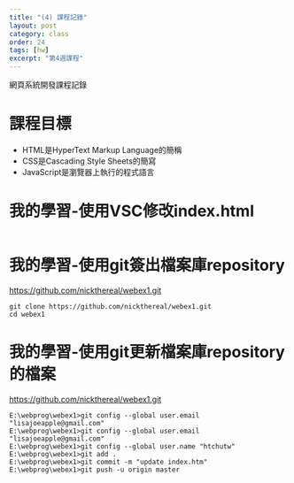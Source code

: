 ```yaml
---
title: "(4) 課程記錄"
layout: post
category: class
order: 24
tags: [hw]
excerpt: "第4週課程"
---
```

網頁系統開發課程記錄


# 課程目標
- HTML是HyperText Markup Language的簡稱
- CSS是Cascading Style Sheets的簡寫
- JavaScript是瀏覽器上執行的程式語言

# 我的學習-使用VSC修改index.html
```

```
# 我的學習-使用git簽出檔案庫repository
https://github.com/nickthereal/webex1.git
```
git clone https://github.com/nickthereal/webex1.git
cd webex1
```
# 我的學習-使用git更新檔案庫repository的檔案
https://github.com/nickthereal/webex1.git
```
E:\webprog\webex1>git config --global user.email "lisajoeapple@gmail.com"
E:\webprog\webex1>git config --global user.email "lisajoeapple@gmail.com"
E:\webprog\webex1>git config --global user.name "htchutw"
E:\webprog\webex1>git add .
E:\webprog\webex1>git commit -m "update index.htm"
E:\webprog\webex1>git push -u origin master
```







